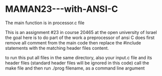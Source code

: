 # MAMAN23---with-ANSI-C
The main function is in processor.c file

This is an assignment #23 in course 20465 at the open university of Israel
the goal here is to  do part of the work a preprocessor of ansi C does
first remove all comment from the main code
then replace the #include statements with the matching header files content.

to run this put all files in the same directory, also your input.c file and its 
header files (standard header files will be ignored in this code)
call the make file and then run ./prog filename, as a command line argument
